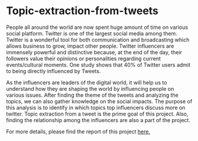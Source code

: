 # Topic-extraction-from-tweets



People all around the world are now spent huge amount of time on various social platform. Twitter is one of the largest social media among them. Twitter is a wonderful tool for both communication and broadcasting which allows business to grow, impact other people. Twitter influencers are immensely powerful and distinctive because, at the end of the day, their followers value their opinions or personalities regarding current events/cultural moments. One study shows that 40% of Twitter users admit to being directly influenced by Tweets.


As the influencers are leaders of the digital world, it will help us to understand how they are shaping the world by influencing people on various issues. After finding the theme of the tweets and analyzing the topics, we can also gather knowledge on the social impacts. The purpose of this analysis is to identify in which topics top influencers discuss more on twitter. Topic extraction from a tweet is the prime goal of this project. Also, finding the relationship among the influencers are also a part of the project.


For more details, please find the report of this project [here.](https://github.com/husnulAbid/Topic-extraction-from-tweets/blob/main/Report.pdf)
